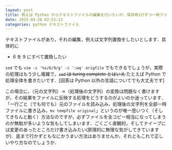 ```yaml
---
layout: post
title: 例えば Python からテキストファイルの編集を行いたいが，保存時1行ずつ一時ファイルに書き込む以外にうまい方法はあるか
date: 2015-04-28 02:53:13
categories: python テキストファイル
---
```

<p>テキストファイルがあり，それの編集，例えば文字列置換をしたいとします．具体的に</p>

<ul>
<li>6 を 9 にすべて置換したい</li>
</ul>

<p><code>sed</code> でも <code>vim -c '%s/6/9/g' -c ':wq' origfile</code> でもできるでしょうが，実際の処理はもう少し複雑で，<del><code>sed</code> は turing complete とはいえ </del> たとえば Python で処理全体を書きたいです．[回答は Python 以外の言語についてでも大丈夫です]</p>

<p>この場合に，（元の文字列）→（処理後の文字列）の変換は問題なく書けますが，その結果をファイルに反映する処理をどうするのがよいのか迷っています．「一行ごと（でも何でも）元のファイルを読み込み，処理後の文字列を全部一時ファイルに書き込み，<code>mv tempfile original</code>」というのが唯一思いつく（そしてきちんと動く）方法なのですが，必ずファイルを全コピー相当になってしまうのが無駄が多いような気もしてしまいます．ごくごく直観的，そしてナイーブには変更のあったところだけ書き込みたい(原理的に無理な気がしてきていますが)．底まで行かずともなにかうまい方法はありませんか，それともこれで正しいやり方なのでしょうか．</p>
